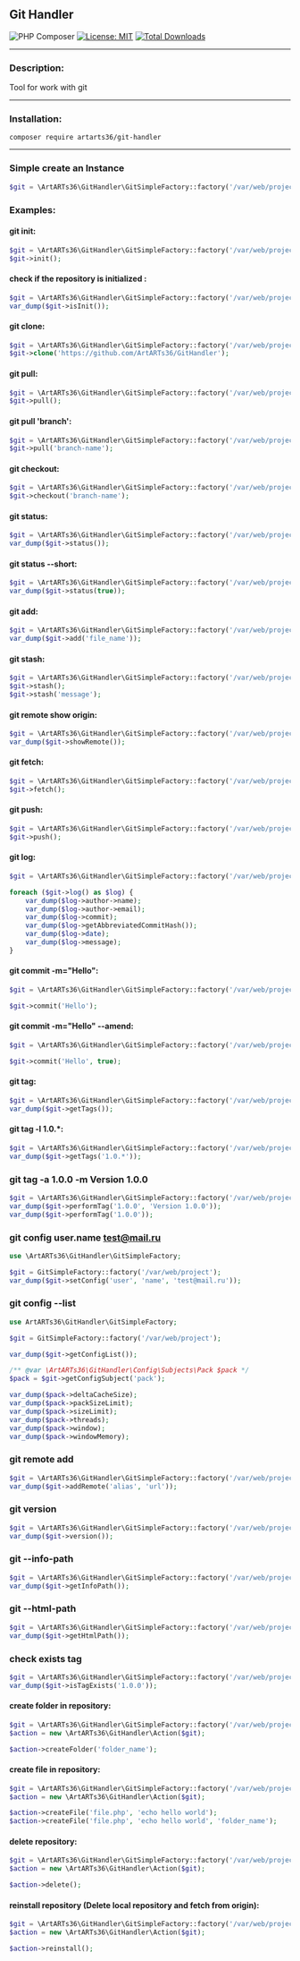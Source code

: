 ## Git Handler

![PHP Composer](https://github.com/ArtARTs36/GitHandler/workflows/PHP%20Composer/badge.svg?branch=master)
[![License: MIT](https://img.shields.io/badge/License-MIT-yellow.svg)](https://opensource.org/licenses/MIT)
<a href="https://poser.pugx.org/artarts36/git-handler/d/total.svg">
    <img src="https://poser.pugx.org/artarts36/git-handler/d/total.svg" alt="Total Downloads">
</a>

----

### Description:

Tool for work with git

---

### Installation:

`composer require artarts36/git-handler`

----

### Simple create an Instance

```php
$git = \ArtARTs36\GitHandler\GitSimpleFactory::factory('/var/web/project');
```


### Examples:

#### git init:

```php
$git = \ArtARTs36\GitHandler\GitSimpleFactory::factory('/var/web/project');
$git->init();
```

#### check if the repository is initialized :

```php
$git = \ArtARTs36\GitHandler\GitSimpleFactory::factory('/var/web/project');
var_dump($git->isInit());
```

#### git clone:

```php
$git = \ArtARTs36\GitHandler\GitSimpleFactory::factory('/var/web/project');
$git->clone('https://github.com/ArtARTs36/GitHandler');
```

#### git pull:

```php
$git = \ArtARTs36\GitHandler\GitSimpleFactory::factory('/var/web/project');
$git->pull();
```

#### git pull 'branch':

```php
$git = \ArtARTs36\GitHandler\GitSimpleFactory::factory('/var/web/project');
$git->pull('branch-name');
```

#### git checkout:

```php
$git = \ArtARTs36\GitHandler\GitSimpleFactory::factory('/var/web/project');
$git->checkout('branch-name');
```

#### git status:

```php
$git = \ArtARTs36\GitHandler\GitSimpleFactory::factory('/var/web/project');
var_dump($git->status());
```

#### git status --short:

```php
$git = \ArtARTs36\GitHandler\GitSimpleFactory::factory('/var/web/project');
var_dump($git->status(true));
```

#### git add:

```php
$git = \ArtARTs36\GitHandler\GitSimpleFactory::factory('/var/web/project');
var_dump($git->add('file_name'));
```

#### git stash:

```php
$git = \ArtARTs36\GitHandler\GitSimpleFactory::factory('/var/web/project');
$git->stash();
$git->stash('message');
```

#### git remote show origin:

```php
$git = \ArtARTs36\GitHandler\GitSimpleFactory::factory('/var/web/project');
var_dump($git->showRemote());
```

#### git fetch:

```php
$git = \ArtARTs36\GitHandler\GitSimpleFactory::factory('/var/web/project');
$git->fetch();
```

#### git push:

```php
$git = \ArtARTs36\GitHandler\GitSimpleFactory::factory('/var/web/project');
$git->push();
```

#### git log:

```php
$git = \ArtARTs36\GitHandler\GitSimpleFactory::factory('/var/web/project');

foreach ($git->log() as $log) {
    var_dump($log->author->name);
    var_dump($log->author->email);
    var_dump($log->commit);
    var_dump($log->getAbbreviatedCommitHash());
    var_dump($log->date);
    var_dump($log->message);
}
```

#### git commit -m="Hello":

```php
$git = \ArtARTs36\GitHandler\GitSimpleFactory::factory('/var/web/project');

$git->commit('Hello');
```

#### git commit -m="Hello" --amend:

```php
$git = \ArtARTs36\GitHandler\GitSimpleFactory::factory('/var/web/project');

$git->commit('Hello', true);
```

#### git tag:

```php
$git = \ArtARTs36\GitHandler\GitSimpleFactory::factory('/var/web/project');
var_dump($git->getTags());
```

#### git tag -l 1.0.*:

```php
$git = \ArtARTs36\GitHandler\GitSimpleFactory::factory('/var/web/project');
var_dump($git->getTags('1.0.*'));
```

### git tag -a 1.0.0 -m Version 1.0.0

```php
$git = \ArtARTs36\GitHandler\GitSimpleFactory::factory('/var/web/project');
var_dump($git->performTag('1.0.0', 'Version 1.0.0'));
var_dump($git->performTag('1.0.0'));
```

### git config user.name test@mail.ru

```php
use \ArtARTs36\GitHandler\GitSimpleFactory;

$git = GitSimpleFactory::factory('/var/web/project');
var_dump($git->setConfig('user', 'name', 'test@mail.ru'));
```

### git config --list

```php
use ArtARTs36\GitHandler\GitSimpleFactory;

$git = GitSimpleFactory::factory('/var/web/project');

var_dump($git->getConfigList());

/** @var \ArtARTs36\GitHandler\Config\Subjects\Pack $pack */
$pack = $git->getConfigSubject('pack');

var_dump($pack->deltaCacheSize);
var_dump($pack->packSizeLimit);
var_dump($pack->sizeLimit);
var_dump($pack->threads);
var_dump($pack->window);
var_dump($pack->windowMemory);
```

### git remote add <alias> <url>

```php
$git = \ArtARTs36\GitHandler\GitSimpleFactory::factory('/var/web/project');
var_dump($git->addRemote('alias', 'url'));
```

### git version

```php
$git = \ArtARTs36\GitHandler\GitSimpleFactory::factory('/var/web/project');
var_dump($git->version());
```

### git --info-path

```php
$git = \ArtARTs36\GitHandler\GitSimpleFactory::factory('/var/web/project');
var_dump($git->getInfoPath());
```

### git --html-path

```php
$git = \ArtARTs36\GitHandler\GitSimpleFactory::factory('/var/web/project');
var_dump($git->getHtmlPath());
```

### check exists tag

```php
$git = \ArtARTs36\GitHandler\GitSimpleFactory::factory('/var/web/project');
var_dump($git->isTagExists('1.0.0'));
```

#### create folder in repository:

```php
$git = \ArtARTs36\GitHandler\GitSimpleFactory::factory('/var/web/project');
$action = new \ArtARTs36\GitHandler\Action($git);

$action->createFolder('folder_name');
```

#### create file in repository:

```php
$git = \ArtARTs36\GitHandler\GitSimpleFactory::factory('/var/web/project');
$action = new \ArtARTs36\GitHandler\Action($git);

$action->createFile('file.php', 'echo hello world');
$action->createFile('file.php', 'echo hello world', 'folder_name');
```

#### delete repository:

```php
$git = \ArtARTs36\GitHandler\GitSimpleFactory::factory('/var/web/project');
$action = new \ArtARTs36\GitHandler\Action($git);

$action->delete();
```

#### reinstall repository (Delete local repository and fetch from origin):

```php
$git = \ArtARTs36\GitHandler\GitSimpleFactory::factory('/var/web/project');
$action = new \ArtARTs36\GitHandler\Action($git);

$action->reinstall();
```
